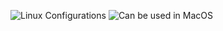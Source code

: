
![Linux Configurations](https://img.shields.io/badge/Linux-FCC624?style=for-the-badge&logo=linux&logoColor=black)
![Can be used in MacOS](https://img.shields.io/badge/mac%20os-000000?style=for-the-badge&logo=apple&logoColor=white)
